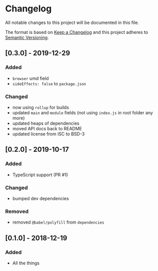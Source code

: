 # Changelog
All notable changes to this project will be documented in this file.

The format is based on [Keep a Changelog](http://keepachangelog.com/en/1.0.0/)
and this project adheres to [Semantic Versioning](http://semver.org/spec/v2.0.0.html).

## [0.3.0] - 2019-12-29

### Added
* `browser` umd field
* `sideEffects: false` to `package.json`

### Changed
* now using `rollup` for builds
* updated `main` and `module` fields (not using `index.js` in root folder any
  more)
* updated heaps of dependencies
* moved API docs back to README
* updated license from ISC to BSD-3

## [0.2.0] - 2019-10-17

### Added
* TypeScript support (PR #1)

### Changed
* bumped dev dependencies

### Removed
* removed `@babel/polyfill` from `dependencies`

## [0.1.0] - 2018-12-19

### Added
* All the things

